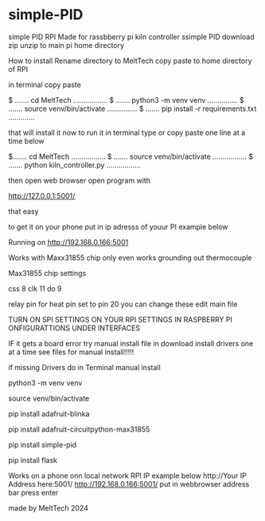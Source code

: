 # simple-PID
simple PID RPI
Made for rassbberry pi kiln controller ssimple PID
download zip unzip to main pi home directory 

How to install
Rename directory to MeltTech copy  paste to home directory of  RPI

in terminal copy paste 

$    ....... cd MeltTech             .................
$    ....... python3 -m venv venv                   ...............
$    ....... source venv/bin/activate                 ...............
$    ....... pip install -r requirements.txt               .............

that will install it now to run it in terminal type or copy  paste one line at a time below

$.......    cd MeltTech                    .................
$    ....... source venv/bin/activate                       ................. 
$    ....... python kiln_controller.py                           ................. 

then open web browser open program with

http://127.0.0.1:5001/

that easy

to get it on your phone put in ip adresss of youur PI example below

Running on http://192.168.0.166:5001


Works with Maxx31855 chip only even works  grounding out thermocouple

Max31855 chip settings 

css 8
clk 11
do 9

relay pin for heat pin set to         pin 20
you can change these edit main file

TURN ON SPI SETTINGS ON YOUR RPI SETTINGS IN RASPBERRY PI ONFIGURATTIONS UNDER INTERFACES

IF it gets a board error try manual install file in download install drivers one at a time see files for manual install!!!!!



if missing Drivers do in Terminal           manual install

python3 -m venv venv

source venv/bin/activate

pip install adafruit-blinka

pip install adafruit-circuitpython-max31855

pip install simple-pid

pip install flask

Works on  a phone onn local network RPI IP
example below
http://Your IP Address here:5001/
http://192.168.0.166:5001/
put in webbrowser address bar press enter

made by MeltTech 2024
